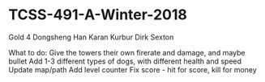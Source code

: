 # TCSS-491-A-Winter-2018
Gold 4
Dongsheng Han
Karan Kurbur
Dirk Sexton

What to do:
Give the towers their own firerate and damage, and maybe bullet
Add 1-3 different types of dogs, with different health and speed
Update map/path
Add level counter
Fix score - hit for score, kill for money
